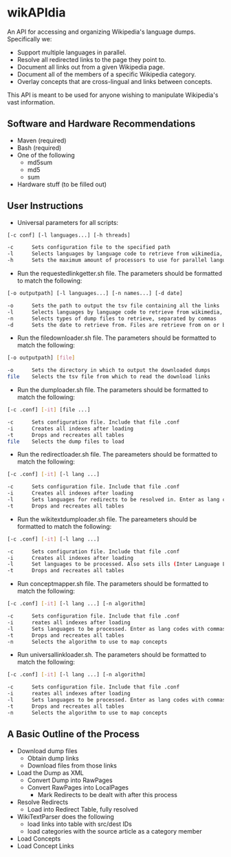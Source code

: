 wikAPIdia
=====
An API for accessing and organizing Wikipedia's language dumps. Specifically we:
* Support multiple languages in parallel.
* Resolve all redirected links to the page they point to.
* Document all links out from a given Wikipedia page.
* Document all of the members of a specific Wikipedia category.
* Overlay concepts that are cross-lingual and links between concepts.

This API is meant to be used for anyone wishing to manipulate Wikipedia's vast information.

Software and Hardware Recommendations
-----------
* Maven (required)
* Bash (required)
* One of the following <ul> <li>md5sum</li> <li>md5</li> <li>sum</li></ul>
* Hardware stuff (to be filled out)

User Instructions
-----------
* Universal parameters for all scripts:

```bash
[-c conf] [-l languages...] [-h threads]
```
```bash
-c      Sets configuration file to the specified path
-l      Selects languages by language code to retrieve from wikimedia, separated by commas
-h      Sets the maximum amount of processors to use for parallel language processing
```

* Run the requestedlinkgetter.sh file. The parameters should be formatted to match the following:

```bash
[-o outputpath] [-l languages...] [-n names...] [-d date]
```
```bash
-o      Sets the path to output the tsv file containing all the links
-l      Selects languages by language code to retrieve from wikimedia, separated by commas
-n      Selects types of dump files to retrieve, separated by commas
-d      Sets the date to retrieve from. Files are retrieve from on or before this date
```

* Run the filedownloader.sh file. The parameters should be formatted to match the following:

```bash
[-o outputpath] [file]
```
```bash
-o      Sets the directory in which to output the downloaded dumps
file    Selects the tsv file from which to read the download links
```

* Run the dumploader.sh file. The parameters should be formatted to match the following:

```bash
[-c .conf] [-it] [file ...]
```
```bash
-c      Sets configuration file. Include that file .conf
-i      Creates all indexes after loading
-t      Drops and recreates all tables
file    Selects the dump files to load
```
	
* Run the redirectloader.sh file. The pareameters should be formatted to match the following:

```bash
[-c .conf] [-it] [-l lang ...]
```
```bash
-c      Sets configuration file. Include that file .conf
-i      Creates all indexes after loading
-l      Sets languages for redirects to be resolved in. Enter as lang codes with commas between them
-t      Drops and recreates all tables
```
 	
* Run the wikitextdumploader.sh file. The pareameters should be formatted to match the following:

```bash
[-c .conf] [-it] [-l lang ...]
```
```bash
-c      Sets configuration file. Include that file .conf
-i      Creates all indexes after loading
-l      Set languages to be processed. Also sets ills (Inter Language Links). Enter as lang codes with commas between them.
-t      Drops and recreates all tables
```
* Run conceptmapper.sh file. The parameters should be formatted to match the following:

```bash
[-c .conf] [-it] [-l lang ...] [-n algorithm]
```
```bash
-c      Sets configuration file. Include that file .conf
-i      reates all indexes after loading
-l      Sets languages to be processed. Enter as lang codes with commas between them
-t      Drops and recreates all tables
-n      Selects the algorithm to use to map concepts
```

* Run universallinkloader.sh. The parameters should be formatted to match the following:

```bash
[-c .conf] [-it] [-l lang ...] [-n algorithm]
```
```bash
-c      Sets configuration file. Include that file .conf
-i      reates all indexes after loading
-l      Sets languages to be processed. Enter as lang codes with commas between them
-t      Drops and recreates all tables
-n      Selects the algorithm to use to map concepts
```
 
A Basic Outline of the Process 
-----------
* Download dump files <ul><li>Obtain dump links</li> <li>Download files from those links</li></ul>
* Load the Dump as XML <ul><li>Convert Dump into RawPages </li> <li>Convert RawPages into LocalPages <ul>
					<li>Mark Redirects to be dealt with after this process</li> </ul></li>
			</ul>
* Resolve Redirects <ul><li>Load into Redirect Table, fully resolved </li></ul></li>
* WikiTextParser does the following <ul><li>load links into table with src/dest IDs </li> <li>load categories with the source article as a category member</li></ul></li>
* Load Concepts
* Load Concept Links
</ol>
